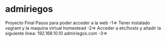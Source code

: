 # admiriegos
Proyecto Final
Pasos para poder acceder a la web
    -1=> Tener instalado vagrant y la maquina virtual homestead
    -2=> Acceder a etc/hosts y añadir la siguiente linea: 192.168.10.10 admiriegos.com
    -3=> 
